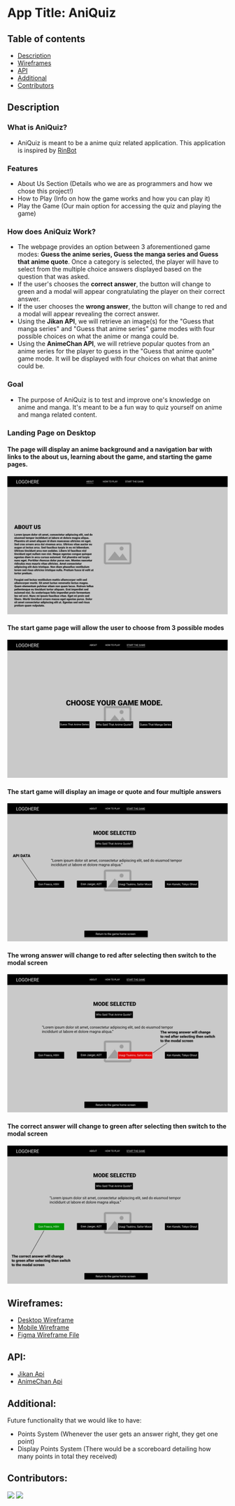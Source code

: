 # App Title: AniQuiz

## Table of contents
* [Description](#description)
* [Wireframes](#wireframes)
* [API](#api)
* [Additional](#additional)
* [Contributors](#contributors)
 



## Description

### What is AniQuiz?
* AniQuiz is meant to be a anime quiz related application. This application is inspired by [RinBot](https://rinbot.moe/)

### Features
* About Us Section (Details who we are as programmers and how we chose this project!)
* How to Play (Info on how the game works and how you can play it)
* Play the Game (Our main option for accessing the quiz and playing the game) 

### How does AniQuiz Work? 
*  The webpage provides an option between 3 aforementioned game modes: **Guess the anime series, Guess the manga series and Guess that anime quote**.  Once a category is selected, the player will have to select from the multiple choice answers displayed based on the question that was asked. 
*  If the user's chooses the **correct answer**, the button will change to green and a modal will appear congratulating the player on their correct answer. 
*  If the user chooses the **wrong answer**, the button will change to red and a modal will appear revealing the correct answer. 
*  Using the **Jikan API**, we will retrieve an image(s) for the "Guess that manga series" and "Guess that anime series" game modes with four possible choices on what the anime or manga could be. 
*  Using the **AnimeChan API**, we will retrieve popular quotes from an anime series for the player to guess in the "Guess that anime quote" game mode. It will be displayed with four choices on what that anime could be. 


### Goal

* The purpose of AniQuiz is to test and improve one's knowledge on anime and manga. It's meant to be a fun way to quiz yourself on anime and manga related content. 

### Landing Page on Desktop

#### The page will display an anime background and a navigation bar with links to the about us, learning about the game, and starting the game pages. 
![Landing Page Image](wireframes/desktop/Wireframe_Project_Desktop-About.jpg)

#### The start game page will allow the user to choose from 3 possible modes
![Game Mode Page Image](wireframes/desktop/Wireframe_Project_Desktop-1.jpg)

#### The start game will display an image or quote and four multiple answers
![Category Page Image](wireframes/desktop/Wireframe_Project_Desktop-2.jpg)

#### The wrong answer will change to red after selecting then switch to the modal screen
![Wrong Answer Page Image](wireframes/desktop/Wireframe_Project_Desktop-5.jpg)


#### The correct answer will change to green after selecting then switch to the modal screen
![Correct Answer Page Image](wireframes\desktop\Wireframe_Project_Desktop-7.jpg)

## Wireframes:
- [Desktop Wireframe](https://github.com/hydeiablakey/Final_Project_1/blob/main/wireframes/desktop/Wireframe_Project_Desktop-1.png)
- [Mobile Wireframe](wireframes\mobile\Wireframe_Project_Mobile-1.png)
- [Figma Wireframe File](https://www.figma.com/file/2NqUqIVdoXK33r0yTomNqV/Wireframe_Project_1?node-id=11%3A17)

## API: 
- [Jikan Api](https://jikan.moe/)
- [AnimeChan Api](https://animechan.vercel.app/) 

## Additional:
Future functionality that we would like to have: 
- Points System (Whenever the user gets an answer right, they get one point) 
- Display Points System (There would be a scoreboard detailing how many points in total they received)

## Contributors:
[![](https://avatars.githubusercontent.com/u/32347822?v=4)](https://github.com/hydeiablakey)
[![](https://avatars.githubusercontent.com/u/5713031?v=4)](https://github.com/tapia81)
